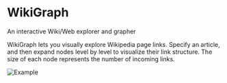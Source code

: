 WikiGraph
=========

An interactive Wiki/Web explorer and grapher


WikiGraph lets you visually explore Wikipedia page links. Specify an article, and then expand nodes level by level to visualize their link structure. The size of each node represents the number of incoming links.

![Example](http://4.bp.blogspot.com/-cUSuGNna-Eo/TxdgTLNhwcI/AAAAAAAAATw/EENedIqMH8U/s1600/wikigraphbiggestyet.png)
